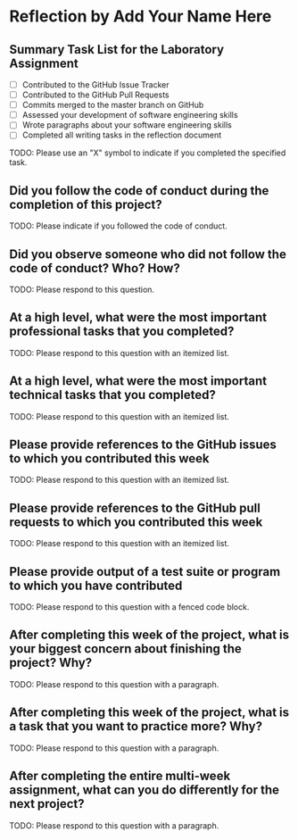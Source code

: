 # Reflection by Add Your Name Here

## Summary Task List for the Laboratory Assignment

- [ ] Contributed to the GitHub Issue Tracker
- [ ] Contributed to the GitHub Pull Requests
- [ ] Commits merged to the master branch on GitHub
- [ ] Assessed your development of software engineering skills
- [ ] Wrote paragraphs about your software engineering skills
- [ ] Completed all writing tasks in the reflection document

TODO: Please use an "X" symbol to indicate if you completed the specified task.

## Did you follow the code of conduct during the completion of this project?

TODO: Please indicate if you followed the code of conduct.

## Did you observe someone who did not follow the code of conduct? Who? How?

TODO: Please respond to this question.

## At a high level, what were the most important professional tasks that you completed?

TODO: Please respond to this question with an itemized list.

## At a high level, what were the most important technical tasks that you completed?

TODO: Please respond to this question with an itemized list.

## Please provide references to the GitHub issues to which you contributed this week

TODO: Please respond to this question with an itemized list.

## Please provide references to the GitHub pull requests to which you contributed this week

TODO: Please respond to this question with an itemized list.

## Please provide output of a test suite or program to which you have contributed

TODO: Please respond to this question with a fenced code block.

## After completing this week of the project, what is your biggest concern about finishing the project? Why?

TODO: Please respond to this question with a paragraph.

## After completing this week of the project, what is a task that you want to practice more? Why?

TODO: Please respond to this question with a paragraph.

## After completing the entire multi-week assignment, what can you do differently for the next project?

TODO: Please respond to this question with a paragraph.
